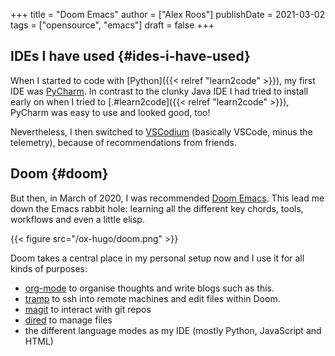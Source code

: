 +++
title = "Doom Emacs"
author = ["Alex Roos"]
publishDate = 2021-03-02
tags = ["opensource", "emacs"]
draft = false
+++

## IDEs I have used {#ides-i-have-used}

When I started to code with [Python]({{< relref "learn2code" >}}), my first IDE was [PyCharm](https://www.jetbrains.com/pycharm/). In contrast to the clunky Java IDE I had tried to install early on when I tried to [.#learn2code]({{< relref "learn2code" >}}), PyCharm was easy to use and looked good, too!

Nevertheless, I then switched to [VSCodium](https://vscodium.com/) (basically VSCode, minus the telemetry), because of recommendations from friends.

## Doom {#doom}

But then, in March of 2020, I was recommended [Doom Emacs](https://github.com/hlissner/doom-emacs). This lead me down the Emacs rabbit hole: learning all the different key chords, tools, workflows and even a little elisp.

{{< figure src="/ox-hugo/doom.png" >}}

Doom takes a central place in my personal setup now and I use it for all kinds of purposes:

- [org-mode](https://orgmode.org/) to organise thoughts and write blogs such as this.
- [tramp](https://www.emacswiki.org/emacs/TrampMode) to ssh into remote machines and edit files within Doom.
- [magit](https://www.emacswiki.org/emacs/Magit) to interact with git repos
- [dired](https://www.emacswiki.org/emacs/DiredMode) to manage files
- the different language modes as my IDE (mostly Python, JavaScript and HTML)
